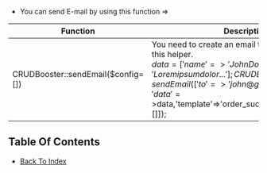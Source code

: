 - You can send E-mail by using this function =>  
 
 Function                        | Description                 |
| ------------------------------ | --------------------------- |
| CRUDBooster::sendEmail($config=[])  | You need to create an email template before use this helper. <br>$data = ['name'=>'John Doe','address'=>'Lorem ipsum dolor...']; CRUDBooster::sendEmail(['to'=>'john@gmail.com',<br>'data'=>$data,'template'=>'order_success','attachments'=>[]]);

## Table Of Contents
- [Back To Index](./index.md)
